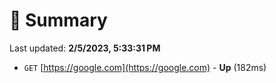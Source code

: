 # 📖 Summary
Last updated: **2/5/2023, 5:33:31 PM**

- `GET` [https://google.com](https://google.com) - **Up** (182ms)
